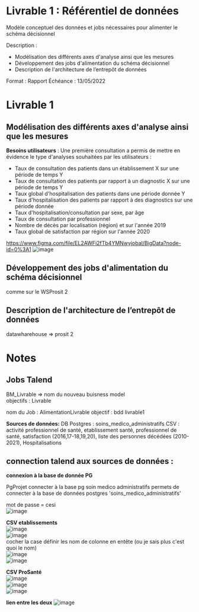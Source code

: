 Livrable 1 : Référentiel de données
===================================

Modèle conceptuel des données et jobs nécessaires pour alimenter le schéma décisionnel

Description :

-	Modélisation des différents axes d'analyse ainsi que les mesures
-	Développement des jobs d'alimentation du schéma décisionnel
-	Description de l'architecture de l’entrepôt de données

Format : Rapport Échéance : 13/05/2022

Livrable 1
==========

Modélisation des différents axes d'analyse ainsi que les mesures
----------------------------------------------------------------

**Besoins utilisateurs** : Une première consultation a permis de mettre en évidence le type d'analyses souhaitées par les utilisateurs :

-	Taux de consultation des patients dans un établissement X sur une période de temps Y
-	Taux de consultation des patients par rapport à un diagnostic X sur une période de temps Y
-	Taux global d'hospitalisation des patients dans une période donnée Y
-	Taux d'hospitalisation des patients par rapport à des diagnostics sur une période donnée
-	Taux d'hospitalisation/consultation par sexe, par âge
-	Taux de consultation par professionnel
-	Nombre de décès par localisation (région) et sur l'année 2019
-	Taux global de satisfaction par région sur l'année 2020

https://www.figma.com/file/EL2AWFi2fTb4YMNwyjobal/BigData?node-id=0%3A1 ![image](https://user-images.githubusercontent.com/57440386/168024178-2aec1741-6448-4b45-a257-e990703a8c81.png)

Développement des jobs d'alimentation du schéma décisionnel
-----------------------------------------------------------

comme sur le WSProsit 2

Description de l'architecture de l’entrepôt de données
------------------------------------------------------

datawharehouse => prosit 2

Notes
=====

Jobs Talend
-----------

BM_Livrable => nom du nouveau buisness model  
objectifs : Livrable

nom du Job : AlimentationLivrable objectif : bdd livrable1

**Sources de données:** DB Postgres : soins_medico_administratifs CSV : activité professionnel de santé, etablissement santé, professionnel de santé, satisfaction (2016,17-18,19,20), liste des personnes décédées (2010-2021), Hospitalisations

connection talend aux sources de données :
------------------------------------------

**connexion à la base de donnée PG**

PgProjet connecter à la base pg soin medico administratifs permets de connecter à la base de données postgres 'soins_medico_administratifs'

mot de passe = cesi  
![image](https://user-images.githubusercontent.com/56393986/168025172-4f3e7aee-dc48-44f4-9347-49003699342d.png)  

**CSV etablissements**  
![image](https://user-images.githubusercontent.com/56393986/168025870-a3c3ecc2-3332-4f2b-8a9f-6f21a3e76e25.png)  
![image](https://user-images.githubusercontent.com/56393986/168026051-126a303a-7421-4bee-a317-90e427f2f28a.png)  
cocher la case définir les nom de colonne en entête (ou je sais plus c'est quoi le nom)  
![image](https://user-images.githubusercontent.com/56393986/168026166-87d5e801-acac-4d75-8499-3b23d7f85e76.png)  
![image](https://user-images.githubusercontent.com/56393986/168026463-3d6b35c5-c518-40bf-a8e8-b78314c43c72.png)  

**CSV ProSanté**  
![image](https://user-images.githubusercontent.com/56393986/168027264-98ecd001-f232-4cbf-82fd-9275414a854c.png)  
![image](https://user-images.githubusercontent.com/56393986/168027483-fbd4bdaf-1608-4433-8664-695319aa89d4.png)  
![image](https://user-images.githubusercontent.com/56393986/168027703-85e5e612-bfef-41b2-bfd1-c45b1585e8c8.png)  

**lien entre les deux**
![image](https://user-images.githubusercontent.com/56393986/168036261-3d6365cc-f46e-42dd-8c18-1206d4903070.png)

